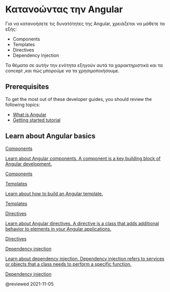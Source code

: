 # Κατανοώντας την Angular

Για να κατανοήσετε τις δυνατότητες της Angular, χρειάζεται να μάθετε τα εξής:

* Components
* Templates
* Directives
* Dependency injection

Τα θέματα σε αυτήν την ενότητα εξηγούν αυτά τα χαρακτηριστικά και τα concept ,και πώς μπορούμε να τα χρησιμοποιήσουμε. 

## Prerequisites

To get the most out of these developer guides, you should review the following topics:

* [What is Angular][AioGuideWhatIsAngular]
* [Getting started tutorial][AioStart]

## Learn about Angular basics

<div class="card-container">
  <a href="guide/component-overview" class="docs-card" title="Components">
    <section>Components</section>
    <p>Learn about Angular components. A component is a key building block of Angular development.</p>
    <p class="card-footer">Components</p>
  </a>
  <a href="guide/template-syntax" class="docs-card" title="Templates">
    <section>Templates</section>
    <p>Learn about how to build an Angular template.</p>
    <p class="card-footer">Templates</p>
  </a>
  <a href="guide/built-in-directives" class="docs-card" title="Directives">
    <section>Directives</section>
    <p>Learn about Angular directives. A directive is a class that adds additional behavior to elements in your Angular applications.</p>
    <p class="card-footer">Directives</p>
  </a>
  <a href="guide/dependency-injection" class="docs-card" title="Dependency injection">
    <section>Dependency injection</section>
    <p>Learn about dependency injection. Dependency injection refers to services or objects that a class needs to perform a specific function.</p>
    <p class="card-footer">Dependency injection</p>
  </a>
  <!-- <a href="guide/rendering-overview" class="docs-card" title="Angular service worker developer guide">
    <section>Rendering</section>
    <p>Learn how about server-side rendering and pre-rendering using Angular Universal.</p>
    <p class="card-footer">Angular Universal</p>
  </a> -->
</div>

<!-- links -->

[AioGuideWhatIsAngular]: guide/what-is-angular "What is Angular\? | Angular"

[AioStart]: start "Getting started with Angular | Angular"

<!-- external links -->

<!-- end links -->

@reviewed 2021-11-05
